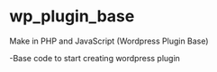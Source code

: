 # wp_plugin_base
Make in PHP and JavaScript (Wordpress Plugin Base)

-Base code to start creating wordpress plugin
